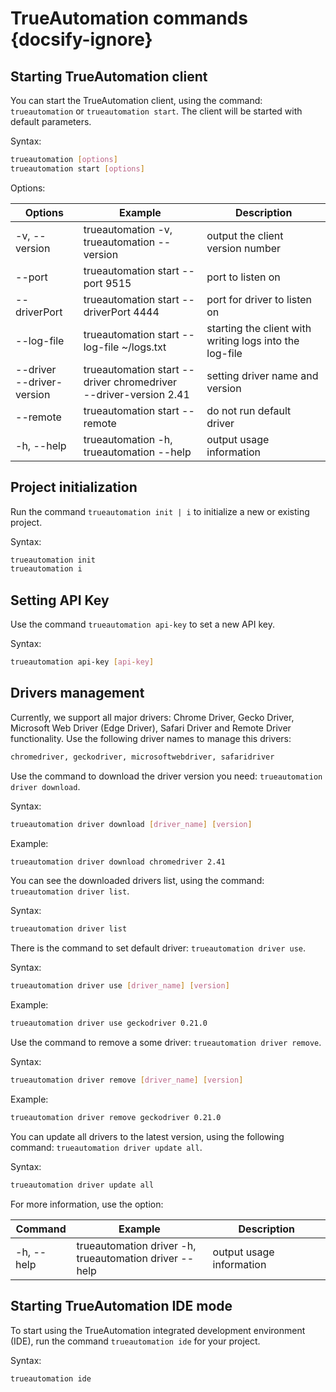 # TrueAutomation commands {docsify-ignore}

## Starting TrueAutomation client
You can start the TrueAutomation client, using the command: ````trueautomation```` or ````trueautomation start````. The client will be started with default parameters.

 Syntax:
```bash
trueautomation [options]
trueautomation start [options]
```

 Options:

| Options | Example | Description |
| --- | --- | --- |
| -v, --version             	| trueautomation -v, <br>trueautomation --version                       	| output the client version number                        	|
| --port                    	| trueautomation start --port 9515                                 	| port to listen on                                       	|
| --driverPort              	| trueautomation start --driverPort 4444                           	| port for driver to listen on                            	|
| --log-file                	| trueautomation start --log-file ~/logs.txt                       	| starting the client with writing logs into the log-file 	|
| --driver <br> --driver-version| trueautomation start --driver chromedriver <br> --driver-version 2.41 	| setting driver name and version                         	|
| --remote                  	| trueautomation start --remote                                    	| do not run default driver                               	|
| -h, --help                	| trueautomation -h, <br>trueautomation --help                          	| output usage information                                	|


## Project initialization
Run the command ```trueautomation init | i``` to initialize a new or existing project.

 Syntax:
```bash
trueautomation init
trueautomation i
```
## Setting API Key
Use the command ````trueautomation api-key```` to set a new API key.

 Syntax:
```bash
trueautomation api-key [api-key]
```
## Drivers management
Currently, we support all major drivers: Chrome Driver, Gecko Driver, Microsoft Web Driver (Edge Driver), Safari Driver and Remote Driver functionality. Use the following driver names to manage this drivers:

```bash
chromedriver, geckodriver, microsoftwebdriver, safaridriver
```
Use the command to download the driver version you need:
```trueautomation driver download```.

 Syntax:
```bash
trueautomation driver download [driver_name] [version]
```

 Example:
```bash
trueautomation driver download chromedriver 2.41
```
You can see the downloaded drivers list, using the command: ```trueautomation driver list```.

 Syntax:
```bash
trueautomation driver list
```
There is the command to set default driver: ````trueautomation driver use````.

 Syntax:
```bash
trueautomation driver use [driver_name] [version]
```

 Example:
```bash
trueautomation driver use geckodriver 0.21.0
```
Use the command to remove a some driver: ```trueautomation driver remove```.

 Syntax:
```bash
trueautomation driver remove [driver_name] [version]
```

 Example:
```bash
trueautomation driver remove geckodriver 0.21.0
```
You can update all drivers to the latest version, using the following command:
```trueautomation driver update all```.

 Syntax:
```bash
trueautomation driver update all
```
For more information, use the option:

| Command | Example | Description |
| --- | --- | --- |
|-h, --help|  trueautomation driver -h, <br>trueautomation driver --help  | output usage information  |


## Starting TrueAutomation IDE mode
To start using the TrueAutomation integrated development environment (IDE), run the command ```trueautomation ide``` for your project.

 Syntax:
```bash
trueautomation ide
```
